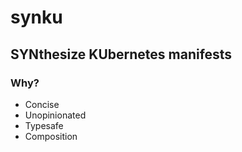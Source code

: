 # synku

## SYNthesize KUbernetes manifests

### Why?

- Concise
- Unopinionated
- Typesafe
- Composition

